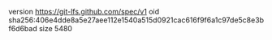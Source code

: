 version https://git-lfs.github.com/spec/v1
oid sha256:406e4dde8a5e27aee112e1540a515d0921cac616f9f6a1c97de5c8e3bf6d6bad
size 5480

